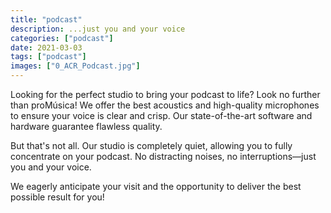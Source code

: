 ```yaml
---
title: "podcast"
description: ...just you and your voice
categories: ["podcast"]
date: 2021-03-03
tags: ["podcast"]
images: ["0_ACR_Podcast.jpg"]
---
```


Looking for the perfect studio to bring your podcast to life? Look no further than proMúsica! We offer the best acoustics and high-quality microphones to ensure your voice is clear and crisp. Our state-of-the-art software and hardware guarantee flawless quality.

But that's not all. Our studio is completely quiet, allowing you to fully concentrate on your podcast. No distracting noises, no interruptions—just you and your voice.

We eagerly anticipate your visit and the opportunity to deliver the best possible result for you!
